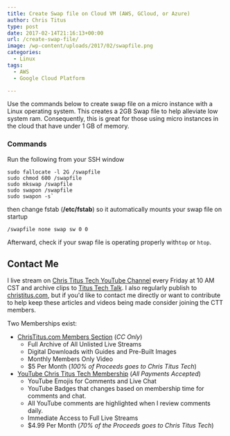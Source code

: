 ```yaml
---
title: Create Swap file on Cloud VM (AWS, GCloud, or Azure)
author: Chris Titus
type: post
date: 2017-02-14T21:16:13+00:00
url: /create-swap-file/
image: /wp-content/uploads/2017/02/swapfile.png
categories:
  - Linux
tags:
  - AWS
  - Google Cloud Platform

---
```

Use the commands below to create swap file on a micro instance with a Linux operating system. This creates a 2GB Swap file to help alleviate low system ram. Consequently, this is great for those using micro instances in the cloud that have under 1 GB of memory.<!--more-->

### Commands

Run the following from your SSH window
  
```
sudo fallocate -l 2G /swapfile
sudo chmod 600 /swapfile
sudo mkswap /swapfile
sudo swapon /swapfile
sudo swapon -s`
```
then change fstab (**/etc/fstab**) so it automatically mounts your swap file on startup
  
`/swapfile none swap sw 0 0`

Afterward, check if your swap file is operating properly with`top` or `htop`.

## Contact Me

I live stream on [Chris Titus Tech YouTube Channel][1] every Friday at 10 AM CST and archive clips to [Titus Tech Talk][2]. I also regularly publish to [christitus.com][3], but if you'd like to contact me directly or want to contribute to help keep these articles and videos being made consider joining the CTT members. 

Two Memberships exist:
- [ChrisTitus.com Members Section][4] (_CC Only_)
  - Full Archive of All Unlisted Live Streams
  - Digital Downloads with Guides and Pre-Built Images
  - Monthly Members Only Video
  - $5 Per Month (_100% of Proceeds goes to Chris Titus Tech_)
- [YouTube Chris Titus Tech Membership][5] (_All Payments Accepted_)
  - YouTube Emojis for Comments and Live Chat
  - YouTube Badges that changes based on membership time for comments and chat.
  - All YouTube comments are highlighted when I review comments daily. 
  - Immediate Access to Full Live Streams
  - $4.99 Per Month (_70% of the Proceeds goes to Chris Titus Tech_)

 [1]: https://www.youtube.com/c/ChrisTitusTech
 [2]: https://www.youtube.com/c/ChrisTitusTechStreams
 [3]: https://christitus.com/
 [4]: https://portal.christitus.com
 [5]: https://links.christitus.com/join